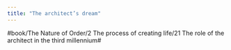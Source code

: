 ```yaml
---
title: "The architect’s dream"
---
```


>   

#book/The Nature of Order/2 The process of creating life/21 The role of the architect in the third millennium#